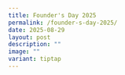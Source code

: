 ```yaml
---
title: Founder's Day 2025
permalink: /founder-s-day-2025/
date: 2025-08-29
layout: post
description: ""
image: ""
variant: tiptap
---
```

